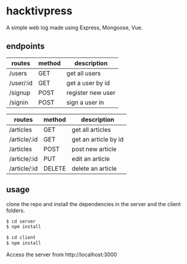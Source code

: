 # hacktivpress

A simple web log made using Express, Mongoose, Vue.

## endpoints

| routes | method | description |
| ------ | ------ | ----------- |
| /users | GET    | get all users |
| /user/:id | GET    | get a user by id |
| /signup | POST    | register new user |
| /signin | POST    | sign a user in |

| routes | method | description |
| ------ | ------ | ----------- |
| /articles | GET    | get all articles |
| /article/:id | GET    | get an article by id |
| /articles | POST    | post new article |
| /article/:id | PUT    | edit an article |
| /article/:id | DELETE    | delete an article |

## usage

clone the repo and install the dependencies in the server and the client folders.

```sh
$ cd server
$ npm install
```
```sh
$ cd client
$ npm install
```
Access the server from http://localhost:3000
